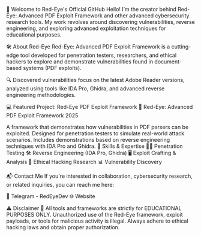 🚀 Welcome to Red-Eye's Official GitHub
Hello! I’m the creator behind Red-Eye: Advanced PDF Exploit Framework and other advanced cybersecurity research tools. My work revolves around discovering vulnerabilities, reverse engineering, and exploring advanced exploitation techniques for educational purposes.

🛠️ About Red-Eye
Red-Eye: Advanced PDF Exploit Framework is a cutting-edge tool developed for penetration testers, researchers, and ethical hackers to explore and demonstrate vulnerabilities found in document-based systems (PDF exploits).

🔍 Discovered vulnerabilities focus on the latest Adobe Reader versions, analyzed using tools like IDA Pro, Ghidra, and advanced reverse engineering methodologies.


💻 Featured Project: Red-Eye PDF Exploit Framework
🔴 Red-Eye: Advanced PDF Exploit Framework 2025

A framework that demonstrates how vulnerabilities in PDF parsers can be exploited.
Designed for penetration testers to simulate real-world attack scenarios.
Includes demonstrations based on reverse engineering techniques with IDA Pro and Ghidra.
🌟 Skills & Expertise
🕵️‍♂️ Penetration Testing
🛠 Reverse Engineering (IDA Pro, Ghidra)
🖥️ Exploit Crafting & Analysis
🔐 Ethical Hacking Research
📊 Vulnerability Discovery

📬 Contact Me
If you're interested in collaboration, cybersecurity research, or related inquiries, you can reach me here:

💬 Telegram - RedEyeDev
🌐 Website

⚠️ Disclaimer
🚩 All tools and frameworks are strictly for EDUCATIONAL PURPOSES ONLY.
Unauthorized use of the Red-Eye framework, exploit payloads, or tools for malicious activity is illegal. Always adhere to ethical hacking laws and obtain proper authorization.
